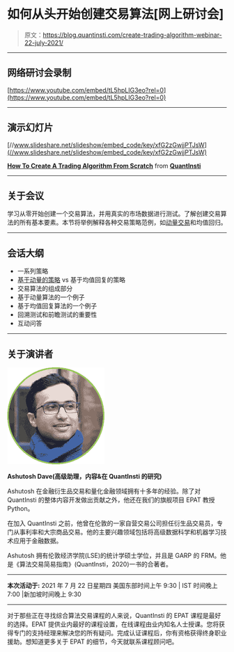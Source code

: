# 如何从头开始创建交易算法[网上研讨会]

> 原文：<https://blog.quantinsti.com/create-trading-algorithm-webinar-22-july-2021/>

* * *

## 网络研讨会录制

[https://www.youtube.com/embed/tL5hpLIG3eo?rel=0](https://www.youtube.com/embed/tL5hpLIG3eo?rel=0)

* * *

## 演示幻灯片

[//www.slideshare.net/slideshow/embed_code/key/xfG2zGwjjPTJsW](//www.slideshare.net/slideshow/embed_code/key/xfG2zGwjjPTJsW)

**[How To Create A Trading Algorithm From Scratch](//www.slideshare.net/QuantInsti/how-to-create-a-trading-algorithm-from-scratch "How To Create A Trading Algorithm From Scratch")** from **[QuantInsti](https://www.slideshare.net/QuantInsti)**

* * *

## 关于会议

学习从零开始创建一个交易算法，并用真实的市场数据进行测试。了解创建交易算法的所有基本要素。本节将举例解释各种交易策略范例，如[动量交易](/momentum-trading-strategies/)和均值回归。

* * *

## 会话大纲

*   一系列策略
*   [基于动量的策略](https://quantra.quantinsti.com/course/momentum-trading-strategies) vs 基于均值回复的策略
*   交易算法的组成部分
*   基于动量算法的一个例子
*   基于均值回复算法的一个例子
*   回溯测试和前瞻测试的重要性
*   互动问答

* * *

## 关于演讲者

![](img/7a722487f3cf502d961b4227ce6b2379.png)

**Ashutosh Dave(高级助理，内容&在 QuantInsti 的研究)**

Ashutosh 在金融衍生品交易和量化金融领域拥有十多年的经验。除了对 QuantInsti 的整体内容开发做出贡献之外，他还在我们的旗舰项目 EPAT 教授 Python。

在加入 QuantInsti 之前，他曾在伦敦的一家自营交易公司担任衍生品交易员，专门从事利率和大宗商品交易。他的主要兴趣领域包括将高级数据科学和机器学习技术应用于金融数据。

Ashutosh 拥有伦敦经济学院(LSE)的统计学硕士学位，并且是 GARP 的 FRM。他是《算法交易简易指南》(QuantInsti，2020)一书的合著者。

* * *

**本次活动于:** 2021 年 7 月 22 日星期四
美国东部时间上午 9:30 | IST 时间晚上 7:00 |新加坡时间晚上 9:30

* * *

对于那些正在寻找综合算法交易课程的人来说，QuantInsti 的 EPAT 课程是最好的选择。EPAT 提供业内最好的课程设置，在线课程由业内知名人士授课。您将获得专门的支持经理来解决您的所有疑问。完成认证课程后，你有资格获得终身职业援助。想知道更多关于 EPAT 的细节，今天就联系课程顾问吧。